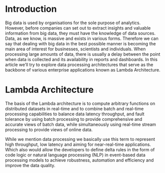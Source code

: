 # Introduction

Big data is used by organisations for the sole purpose of analytics. However, before companies can set out to extract insights and valuable information from big data, they must have the knowledge of data sources. Data, as we know, is massive and exists in various forms. Therefore we can say that dealing with big data in the best possible manner is becoming the main area of interest for businesses, scientists and individuals. When processing large amounts of data, there is usually a delay between the point when data is collected and its availability in reports and dashboards. In this article we’ll try to explore data processing architectures that serve as the backbone of various enterprise applications known as Lambda Architecture.

# Lambda Architecture

The basis of the Lambda architecture is to compute arbitrary functions on distributed datasets in real-time and to combine batch and real-time processing capabilities to balance data latency throughput, and fault tolerance by using batch processing to provide comprehensive and accurate views of batch data, while simultaneously using real-time stream processing to provide views of online data.


While we mention data processing we basically use this term to represent high throughput, low latency and aiming for near-real-time applications.
Which also would allow the developers to define delta rules in the form of code logic or natural language processing (NLP) in event-based data processing models to achieve robustness, automation and efficiency and improve the data quality.

<!--stackedit_data:
eyJoaXN0b3J5IjpbMTc4NTEwNzYxNCwtNTMyMDIzNDM4LDQ0Mz
A0NDU2NSwtMjUyNTk3MDE2XX0=
-->